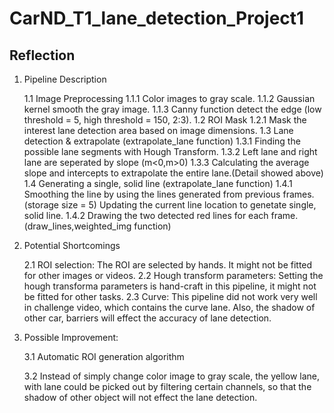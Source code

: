 # CarND_T1_lane_detection_Project1

## Reflection

1. Pipeline Description

    1.1 Image Preprocessing
        1.1.1 Color images to gray scale.
        1.1.2 Gaussian kernel smooth the gray image.
        1.1.3 Canny function detect the edge (low threshold = 5, high threshold = 150, 2:3).
    1.2 ROI Mask
        1.2.1 Mask the interest lane detection area based on image dimensions.
    1.3 Lane detection & extrapolate (extrapolate_lane function)
        1.3.1 Finding the possible lane segments with Hough Transform.
        1.3.2 Left lane and right lane are seperated by slope (m<0,m>0)
        1.3.3 Calculating the average slope and intercepts to extrapolate the entire lane.(Detail showed above)
    1.4 Generating a single, solid line (extrapolate_lane function)
        1.4.1 Smoothing the line by using the lines generated from previous frames.(storage size = 5) Updating the current line location to genetate single, solid line.
        1.4.2 Drawing the two detected red lines for each frame. (draw_lines,weighted_img function) 
        
2. Potential Shortcomings
    
    2.1 ROI selection: 
        The ROI are selected by hands. It might not be fitted for other images or videos. 
    2.2 Hough transform parameters: 
        Setting the hough transforma parameters is hand-craft in this pipeline, it might not be fitted for other   tasks.
    2.3 Curve:
        This pipeline did not work very well in challenge video, which contains the curve lane. Also, the shadow of other car, barriers will effect the accuracy of lane detection. 
        
3. Possible Improvement:
    
    3.1 Automatic ROI generation algorithm
    
    3.2 Instead of simply change color image to gray scale, the yellow lane, with lane could be picked out by filtering certain channels, so that the shadow of other object will not effect the lane detection. 
 